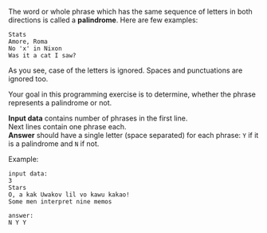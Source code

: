<!-- #Palindrome -->
The word or whole phrase which has the same sequence of letters in both directions is called a **palindrome**. Here are
few examples:

    Stats
	Amore, Roma
	No 'x' in Nixon
	Was it a cat I saw?

As you see, case of the letters is ignored. Spaces and punctuations are ignored too.

Your goal in this programming exercise is to determine, whether the phrase represents a palindrome or not.

**Input data** contains number of phrases in the first line.  
Next lines contain one phrase each.  
**Answer** should have a single letter (space separated) for each phrase: `Y` if it is a palindrome and `N` if not.

Example:

    input data:
	3
	Stars
	O, a kak Uwakov lil vo kawu kakao!
	Some men interpret nine memos
	
	answer:
	N Y Y

